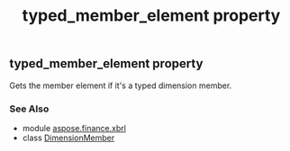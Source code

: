 ﻿---
title: typed_member_element property
second_title: Aspose.Finance for Python via .NET API References
description: 
type: docs
weight: 60
url: /python-net/aspose.finance.xbrl/dimensionmember/typed_member_element/
is_root: false
---

## typed_member_element property


Gets the member element if it's a typed dimension member.

### See Also
* module [aspose.finance.xbrl](../../)
* class [DimensionMember](/finance/python-net/aspose.finance.xbrl/dimensionmember)
